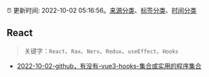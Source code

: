 :alarm_clock: 更新时间: 2022-10-02 05:16:56。[来源分类](../README.md)、[标签分类](../TAGS.md)、[时间分类](../TIMELINE.md)

## React


> 关键字：`React`、`Rax`、`Nerv`、`Redux`、`useEffect`、`Hooks`



- [2022-10-02-github，有没有-vue3-hooks-集合或实用的程序集合](https://www.v2ex.com/t/884321) 